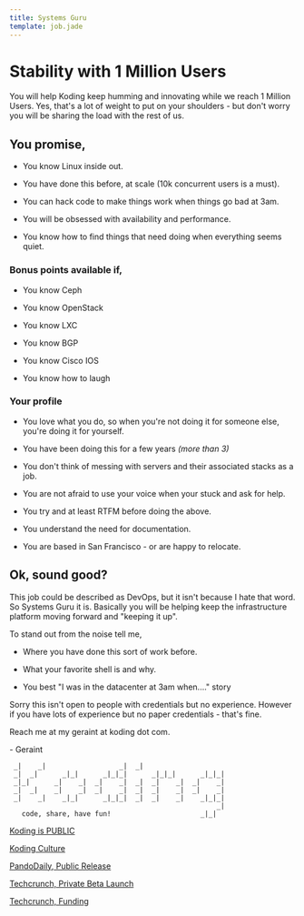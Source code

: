 ```yaml
---
title: Systems Guru
template: job.jade
---
```


# Stability with 1 Million Users

You will help Koding keep humming and innovating while we reach 1 Million
Users. Yes, that's a lot of weight to put on your shoulders - but don't
worry you will be sharing the load with the rest of us.

## You promise,

* You know Linux inside out.

* You have done this before, at scale (10k concurrent users is a must).

* You can hack code to make things work when things go bad at 3am.

* You will be obsessed with availability and performance.

* You know how to find things that need doing when everything seems quiet.

### Bonus points available if,

* You know Ceph

* You know OpenStack

* You know LXC

* You know BGP

* You know Cisco IOS

* You know how to laugh

### Your profile

* You love what you do, so when you're not doing it for someone else, you're
doing it for yourself.

* You have been doing this for a few years *(more than 3)*

* You don't think of messing with servers and their associated stacks as a job.

* You are not afraid to use your voice when your stuck and ask for help.

* You try and at least RTFM before doing the above.

* You understand the need for documentation.

* You are based in San Francisco - or are happy to relocate.

## Ok, sound good?

This job could be described as DevOps, but it isn't because I hate that word.
So Systems Guru it is. Basically you will be helping keep the infrastructure
platform moving forward and "keeping it up".

To stand out from the noise tell me,

* Where you have done this sort of work before.

* What your favorite shell is and why.

* You best "I was in the datacenter at 3am when...." story

Sorry this isn't open to people with credentials but no experience. However if
you have lots of experience but no paper credentials - that's fine.

Reach me at my geraint at koding dot com.

\- Geraint

```
 _|    _|                  _|  _|
 _|  _|      _|_|      _|_|_|      _|_|_|      _|_|_|
 _|_|      _|    _|  _|    _|  _|  _|    _|  _|    _|
 _|  _|    _|    _|  _|    _|  _|  _|    _|  _|    _|
 _|    _|    _|_|      _|_|_|  _|  _|    _|    _|_|_|
                                                   _|
   code, share, have fun!                      _|_|
```

[Koding is PUBLIC](http://blog.koding.com/2013/08/koding-is-public/)

[Koding Culture](http://blog.koding.com/2012/06/we-want-to-date-not-hire/)

[PandoDaily, Public Release](http://pandodaily.com/2013/08/09/koding-launches-to-make-programming-as-easy-as-hailing-a-cab/)

[Techcrunch, Private Beta Launch](http://techcrunch.com/2012/07/24/koding-launch/)

[Techcrunch, Funding](http://techcrunch.com/2012/12/20/koding-7-25m-matrix-partners/)
